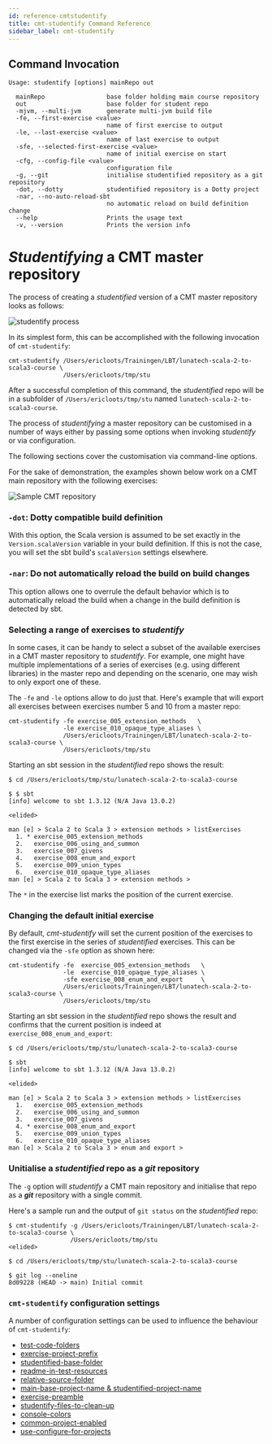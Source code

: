 ```yaml
---
id: reference-cmtstudentify
title: cmt-studentify Command Reference
sidebar_label: cmt-studentify
---
```


## Command Invocation

```
Usage: studentify [options] mainRepo out

  mainRepo                 base folder holding main course repository
  out                      base folder for student repo
  -mjvm, --multi-jvm       generate multi-jvm build file
  -fe, --first-exercise <value>
                           name of first exercise to output
  -le, --last-exercise <value>
                           name of last exercise to output
  -sfe, --selected-first-exercise <value>
                           name of initial exercise on start
  -cfg, --config-file <value>
                           configuration file
  -g, --git                initialise studentified repository as a git repository
  -dot, --dotty            studentified repository is a Dotty project
  -nar, --no-auto-reload-sbt
                           no automatic reload on build definition change
  --help                   Prints the usage text
  -v, --version            Prints the version info
```

# _Studentifying_ a CMT master repository

The process of creating a _studentified_ version of a CMT master repository
looks as follows:

![studentify process](https://i.imgur.com/8gH7Y7a.png)

In its simplest form, this can be accomplished with the following invocation
of `cmt-studentify`:

```
cmt-studentify /Users/ericloots/Trainingen/LBT/lunatech-scala-2-to-scala3-course \
               /Users/ericloots/tmp/stu
```

After a successful completion of this command, the _studentified_ repo will be
in a subfolder of `/Users/ericloots/tmp/stu` named `lunatech-scala-2-to-scala3-course`.

The process of _studentifying_ a master repository can be customised in a
number of ways either by passing some options when invoking _studentify_
or via configuration.

The following sections cover the customisation via command-line options.

For the sake of demonstration, the examples shown below work on a CMT main
repository with the following exercises:

![Sample CMT repository](https://i.imgur.com/6iUQQPi.png)

### `-dot`: Dotty compatible build definition

With this option, the Scala version is assumed to be set exactly in the
`Version.scalaVersion` variable in your build definition. If this is not
the case, you will set the sbt build's `scalaVersion` settings elsewhere.

### `-nar`: Do not automatically reload the build on build changes

This option allows one to overrule the default behavior which is to
automatically reload the build when a change in the build definition
is detected by sbt.

### Selecting a range of exercises to _studentify_

In some cases, it can be handy to select a subset of the available exercises
in a CMT master repository to _studentify_. For example, one might have
multiple implementations of a series of exercises (e.g. using different
libraries) in the master repo and depending on the scenario, one may wish to
only export one of these.

The `-fe` and `-le` options allow to do just that. Here's example that will
export all exercises between exercises number 5 and 10 from a master repo:

```
cmt-studentify -fe exercise_005_extension_methods   \
               -le exercise_010_opaque_type_aliases \
               /Users/ericloots/Trainingen/LBT/lunatech-scala-2-to-scala3-course \
               /Users/ericloots/tmp/stu
```

Starting an sbt session in the _studentified_ repo shows the result:

```
$ cd /Users/ericloots/tmp/stu/lunatech-scala-2-to-scala3-course

$ $ sbt
[info] welcome to sbt 1.3.12 (N/A Java 13.0.2)

<elided>

man [e] > Scala 2 to Scala 3 > extension methods > listExercises
  1. * exercise_005_extension_methods
  2.   exercise_006_using_and_summon
  3.   exercise_007_givens
  4.   exercise_008_enum_and_export
  5.   exercise_009_union_types
  6.   exercise_010_opaque_type_aliases
man [e] > Scala 2 to Scala 3 > extension methods >
```

The `*` in the exercise list marks the position of the current exercise.

### Changing the default initial exercise

By default, _cmt-studentify_ will set the current position of the exercises to
the first exercise in the series of _studentified_ exercises. This can be changed
via the `-sfe` option as shown here:

```
cmt-studentify -fe  exercise_005_extension_methods   \
               -le  exercise_010_opaque_type_aliases \
               -sfe exercise_008_enum_and_export     \
               /Users/ericloots/Trainingen/LBT/lunatech-scala-2-to-scala3-course \
               /Users/ericloots/tmp/stu
```

Starting an sbt session in the _studentified_ repo shows the result and confirms
that the current position is indeed at `exercise_008_enum_and_export`:

```
$ cd /Users/ericloots/tmp/stu/lunatech-scala-2-to-scala3-course

$ sbt
[info] welcome to sbt 1.3.12 (N/A Java 13.0.2)

<elided>

man [e] > Scala 2 to Scala 3 > extension methods > listExercises
  1.   exercise_005_extension_methods
  2.   exercise_006_using_and_summon
  3.   exercise_007_givens
  4. * exercise_008_enum_and_export
  5.   exercise_009_union_types
  6.   exercise_010_opaque_type_aliases
man [e] > Scala 2 to Scala 3 > enum and export >
```

### Unitialise a _studentified_ repo as a **_git_** repository

The `-g` option will _studentify_ a CMT main repository and initialise that repo as a **_git_**
repository with a single commit.

Here's a sample run and the output of `git status` on the _studentified_ repo:

```
$ cmt-studentify -g /Users/ericloots/Trainingen/LBT/lunatech-scala-2-to-scala3-course \
                 /Users/ericloots/tmp/stu
<elided>

$ cd /Users/ericloots/tmp/stu/lunatech-scala-2-to-scala3-course

$ git log --oneline
8d09228 (HEAD -> main) Initial commit
```

### `cmt-studentify` configuration settings

A number of configuration settings can be used to influence the behaviour of `cmt-studentify`:

- [test-code-folders](reference-config.md#test-code-folders)
- [exercise-project-prefix](reference-config.md#exercise-project-prefix)
- [studentified-base-folder](reference-config.md#studentified-base-folder)
- [readme-in-test-resources](reference-config.md#readme-in-test-resources)
- [relative-source-folder](reference-config.md#relative-source-folder)
- [main-base-project-name & studentified-project-name](reference-config.md#main-base-project-name--studentified-project-name)
- [exercise-preamble](reference-config.md#exercise-preamble)
- [studentify-files-to-clean-up](reference-config.md#studentify-files-to-clean-up)
- [console-colors](reference-config.md#console-colors)
- [common-project-enabled](reference-config.md#common-project-enabled)
- [use-configure-for-projects](reference-config.md#use-configure-for-projects)